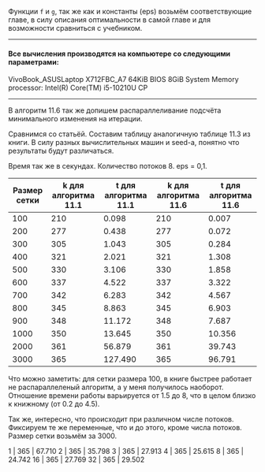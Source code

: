 Функции `f` и `g`, так же как и константы (eps) возьмём соответствующие главе, в силу описания оптимальности в самой главе и для возможности сравниться с учебником.

---

#### Все вычисления производятся на компьютере со следующими параметрами:

VivoBook_ASUSLaptop X712FBC_A7
64KiB BIOS
8GiB System Memory
processor: Intel(R) Core(TM) i5-10210U CP

---

В алгоритм 11.6 так же допишем распараллеливание подсчёта минимального изменения на итерации.

Сравнимся со статьёй. Составим таблицу аналогичную таблице 11.3 из книги.
В силу разных вычислительных машин и seed-а, понятно что результаты будут различаться. 

Время так же в секундах. Количество потоков 8. eps = 0,1. 

Размер сетки | k для алгоритма 11.1 | t для алгоритма 11.1 | k для алгоритма 11.6 | t для алгоритма 11.6
---|---|---|---|---
100 | 210 | 0.098 | 210 | 0.007
200 | 277 | 0.438 | 277 | 0.072
300 | 305 | 1.043 | 305 | 0.284
400 | 321 | 2.021 | 321 | 1.308
500 | 330 | 3.106 | 330 | 1.858
600 | 337 | 4.522 | 337 | 3.322
700 | 342 | 6.283 | 342 | 4.567
800 | 345 | 8.863 | 345 | 6.903
900 | 348 | 11.172 | 348 | 7.687
1000 | 350 | 13.645 | 350 | 10.356
2000 | 361 | 56.879 | 361 | 39.743
3000 | 365 | 127.490 | 365 | 96.791

Что можно заметить: для сетки размера 100, в книге быстрее работает не распараллеленый алгоритм, а у меня получилось наоборот. Отношение времени работы варьируется от 1.5 до 8, что в целом близко к книжному (от 0.2 до 4.5).

Так же, интересно, что происходит при различном числе потоков. Фиксируем те же переменные, что и до этого, кроме числа потоков. Размер сетки возьмём за 3000.


1 | 365 | 67.710
2 | 365 | 35.798
3 | 365 | 27.913
4 | 365 | 25.615
8 | 365 | 24.742
16 | 365 | 27.769
32 | 365 | 29.502

